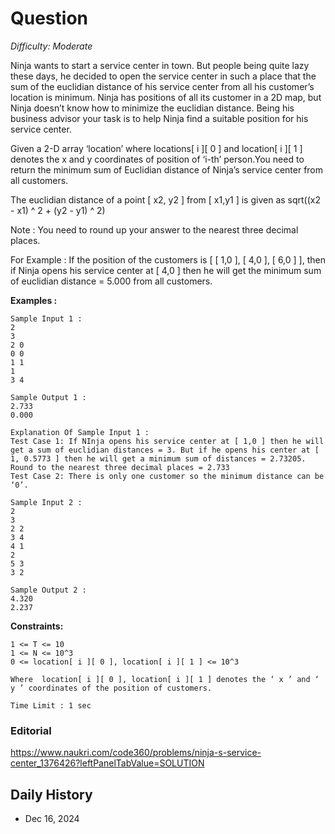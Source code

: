 # Question 

_Difficulty: Moderate_

Ninja wants to start a service center in town. But people being quite lazy these days, he decided to open the service center in such a place that the sum of the euclidian distance of his service center from all his customer’s location is minimum. Ninja has positions of all its customer in a 2D map, but Ninja doesn’t know how to minimize the euclidian distance. Being his business advisor your task is to help Ninja find a suitable position for his service center.

Given a 2-D array ‘location’ where locations[ i ][ 0 ] and location[ i ][ 1 ] denotes the x and y coordinates of position of ‘i-th’ person.You need to return the minimum sum of Euclidian distance of Ninja’s service center from all customers.

The euclidian distance of a point [ x2, y2 ] from [ x1,y1 ] is given as sqrt((x2 - x1) ^ 2 + (y2 - y1) ^ 2)

Note :
You need to round up your answer to the nearest three decimal places.

For Example :
If the position of the customers is [ [ 1,0 ], [ 4,0 ], [ 6,0 ] ], then if Ninja opens his service center at [ 4,0 ] then he will get the minimum sum of euclidian distance = 5.000  from all customers.

**Examples :**
```
Sample Input 1 :
2
3
2 0
0 0
1 1
1
3 4

Sample Output 1 :
2.733
0.000

Explanation Of Sample Input 1 :
Test Case 1: If NInja opens his service center at [ 1,0 ] then he will get a sum of euclidian distances = 3. But if he opens his center at [ 1, 0.5773 ] then he will get a minimum sum of distances = 2.73205. Round to the nearest three decimal places = 2.733
Test Case 2: There is only one customer so the minimum distance can be ‘0’.

Sample Input 2 :
2
3
2 2
3 4
4 1
2
5 3
3 2

Sample Output 2 :
4.320
2.237
```

**Constraints:**
```
1 <= T <= 10
1 <= N <= 10^3
0 <= location[ i ][ 0 ], location[ i ][ 1 ] <= 10^3

Where  location[ i ][ 0 ], location[ i ][ 1 ] denotes the ‘ x ’ and ‘ y ’ coordinates of the position of customers.

Time Limit : 1 sec
```

### Editorial
https://www.naukri.com/code360/problems/ninja-s-service-center_1376426?leftPanelTabValue=SOLUTION

## Daily History
- Dec 16, 2024